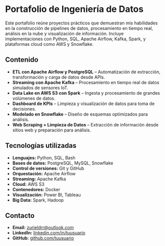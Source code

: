 # Portafolio de Ingeniería de Datos

Este portafolio reúne proyectos prácticos que demuestran mis habilidades en la construcción de pipelines de datos, procesamiento en tiempo real, análisis en la nube y visualización de información. Incluye implementaciones con Python, SQL, Apache Airflow, Kafka, Spark, y plataformas cloud como AWS y Snowflake.

## Contenido
- **ETL con Apache Airflow y PostgreSQL** – Automatización de extracción, transformación y carga de datos desde APIs.
- **Streaming con Apache Kafka** – Procesamiento en tiempo real de datos simulados de sensores IoT.
- **Data Lake en AWS S3 con Spark** – Ingesta y procesamiento de grandes volúmenes de datos.
- **Dashboard de KPIs** – Limpieza y visualización de datos para toma de decisiones.
- **Modelado en Snowflake** – Diseño de esquemas optimizados para análisis.
- **Web Scraping + Limpieza de Datos** – Extracción de información desde sitios web y preparación para análisis.

## Tecnologías utilizadas
- **Lenguajes:** Python, SQL, Bash
- **Bases de datos:** PostgreSQL, MySQL, Snowflake
- **Control de versiones:** Git y GitHub
- **Orquestación:** Apache Airflow
- **Streaming:** Apache Kafka
- **Cloud:** AWS S3
- **Contenedores:** Docker
- **Visualización:** Power BI, Tableau
- **Big Data:** Spark, Hadoop

## Contacto
- **Email:** zurieldrr@outlook.com
- **LinkedIn:** [linkedin.com/in/tuusuario](https://www.linkedin.com/in/zuriel-damian-reynaga-rojas-4446b336a/)
- **GitHub:** [github.com/tuusuario](https://github.com/ZDRRnaga)

